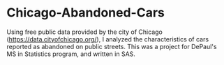 # Chicago-Abandoned-Cars
Using free public data provided by the city of Chicago (https://data.cityofchicago.org/), I analyzed the characteristics of cars reported as abandoned on public streets.
This was a project for DePaul's MS in Statistics program, and written in SAS.
